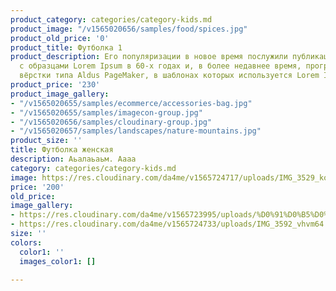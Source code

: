 ```yaml
---
product_category: categories/category-kids.md
product_image: "/v1565020656/samples/food/spices.jpg"
product_old_price: '0'
product_title: Футболка 1
product_description: Его популяризации в новое время послужили публикация листов Letraset
  с образцами Lorem Ipsum в 60-х годах и, в более недавнее время, программы электронной
  вёрстки типа Aldus PageMaker, в шаблонах которых используется Lorem Ipsum.
product_price: '230'
product_image_gallery:
- "/v1565020655/samples/ecommerce/accessories-bag.jpg"
- "/v1565020655/samples/imagecon-group.jpg"
- "/v1565020656/samples/cloudinary-group.jpg"
- "/v1565020657/samples/landscapes/nature-mountains.jpg"
product_size: ''
title: Футболка женская
description: Аьалаьаьм. Аааа
category: categories/category-kids.md
image: https://res.cloudinary.com/da4me/v1565724717/uploads/IMG_3529_ko7uxg.jpg
price: '200'
old_price: 
image_gallery:
- https://res.cloudinary.com/da4me/v1565723995/uploads/%D0%91%D0%B5%D0%B7-%D0%B8%D0%BC%D0%B5%D0%BD%D0%B8-2_hxjl8j.jpg
- https://res.cloudinary.com/da4me/v1565724733/uploads/IMG_3592_vhvm64.jpg
size: ''
colors:
  color1: ''
  images_color1: []

---
```

